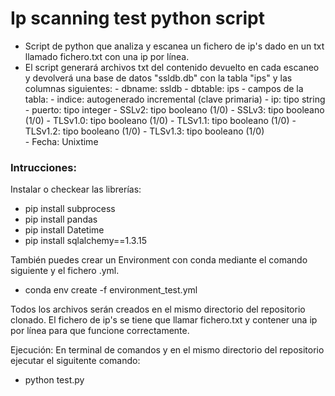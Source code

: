 # Ip scanning test python script

- Script de python que analiza y escanea un fichero de ip's dado en un txt llamado fichero.txt con una ip por línea.
- El script generará archivos txt del contenido devuelto en cada escaneo y devolverá una base de datos "ssldb.db" con la tabla "ips" y las columnas siguientes:   - dbname: ssldb
        - dbtable: ips
            - campos de la tabla: 
                        - indice: autogenerado incremental (clave primaria)
                        - ip: tipo string
                        - puerto: tipo integer
                        - SSLv2: tipo booleano (1/0)
                        - SSLv3: tipo booleano (1/0)
                        - TLSv1.0: tipo booleano (1/0)
                        - TLSv1.1: tipo booleano (1/0)
                        - TLSv1.2: tipo booleano (1/0)
                        - TLSv1.3: tipo booleano (1/0)            
                        - Fecha: Unixtime


### Intrucciones:
Instalar o checkear las librerías:
- pip install subprocess
- pip install pandas
- pip install Datetime
- pip install sqlalchemy==1.3.15


También puedes crear un Environment con conda mediante el comando siguiente y el fichero .yml.
- conda env create -f environment_test.yml


Todos los archivos serán creados en el mismo directorio del repositorio clonado.
El fichero de ip's se tiene que llamar fichero.txt y contener una ip por línea para que funcione correctamente.

Ejecución:
En terminal de comandos y en el mismo directorio del repositorio ejecutar el siguitente comando:
- python test.py
